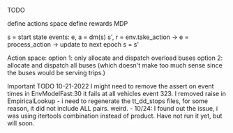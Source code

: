TODO

define actions space
define rewards
MDP

s = start state
events:
    e, a = dm(s)
    s', r = env.take_action
        -> e = process_action
        -> update to next epoch
    s = s'


Action space:
option 1: only allocate and dispatch overload buses
option 2: allocate and dispatch all buses (which doesn't make too much sense since the buses would be serving trips.)

Important TODO 10-21-2022
I might need to remove the assert on event times in EnvModelFast:30 it fails at all vehicles event 323.
I removed raise in EmpiricalLookup
    - i need to regenerate the tt_dd_stops files, for some reason, it did not include ALL pairs. weird.
    - 10/24: I found out the issue, i was using itertools combination instead of product. Have not run it yet, but will soon.